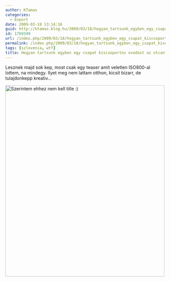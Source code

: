 ```yaml
---
author: KTamas
categories:
  - Export
date: 2009-03-18 13:14:16
guid: http://ktamas.blog.hu/2009/03/18/hogyan_tartsunk_egyben_egy_csapat_kiscsoportos_ovodast_az_utcan
id: 1769349
url: /index.php/2009/03/18/hogyan_tartsunk_egyben_egy_csapat_kiscsoportos_ovodast_az_utcan/
permalink: /index.php/2009/03/18/hogyan_tartsunk_egyben_egy_csapat_kiscsoportos_ovodast_az_utcan/
tags: [szlovenia, wtf]
title: Hogyan tartsunk egyben egy csapat kiscsoportos ovodast az utcan?
---
```


Lesznek majd sok kep, most csak egy teaser amit veletlen ISO800-al lottem, na mindegy. Ilyet meg nem lattam otthon, kicsit bizarr, de tulajdonkepp kreativ&#8230; 

<img class="aligncenter size-full wp-image-274" title="Szerintem ehhez nem kell title :)" src="http://ktamas.blog.hu/media/image/200903/_3182693.jpg" alt="Szerintem ehhez nem kell title :)" width="500" height="600" />
